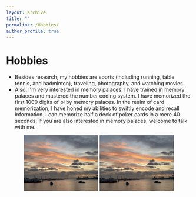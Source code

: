 ```yaml
---
layout: archive
title: ""
permalink: /Hobbies/
author_profile: true
---
```




Hobbies
===
* Besides research, my hobbies are sports (including running, table tennis, and badminton), traveling, photography, and watching movies.
* Also, I'm very interested in memory palaces. I have trained in memory palaces and mastered the number coding system. I have memorized the first 1000 digits of pi by memory palaces.  In the realm of card memorization, I have honed my abilities to swiftly encode and recall information. I can memorize half a deck of poker cards in a mere 40 seconds. If you are also interested in memory palaces, welcome to talk with me.


<center>
   <img src="https://raw.githubusercontent.com/yang-zheming/yang-zheming.github.io/master/_pages/images/1.png" width="40%"> <img src="https://raw.githubusercontent.com/yang-zheming/yang-zheming.github.io/master/_pages/images/1.png
" width="40%">
</center>








